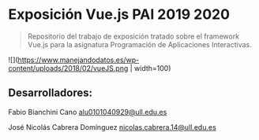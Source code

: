 # Exposición Vue.js PAI 2019 2020

> Repositorio del trabajo de exposición tratado sobre el framework Vue.js para la asignatura Programación de Aplicaciones Interactivas.

![](https://www.manejandodatos.es/wp-content/uploads/2018/02/vueJS.png | width=100)

## Desarrolladores: 
Fabio Bianchini Cano
alu0101040929@ull.edu.es


José Nicolás Cabrera Domínguez
nicolas.cabrera.14@ull.edu.es

